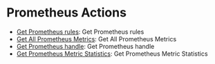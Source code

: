 
# Prometheus Actions
* [Get Prometheus rules](/Prometheus/legos/prometheus_alerts_list/README.md): Get Prometheus rules
* [Get All Prometheus Metrics](/Prometheus/legos/prometheus_get_all_metrics/README.md): Get All Prometheus Metrics
* [Get Prometheus handle](/Prometheus/legos/prometheus_get_handle/README.md): Get Prometheus handle
* [Get Prometheus Metric Statistics](/Prometheus/legos/prometheus_get_metric_statistics/README.md): Get Prometheus Metric Statistics
